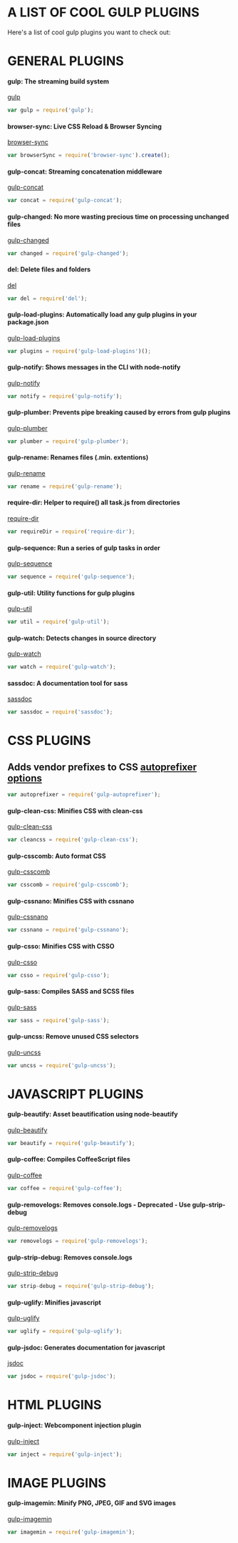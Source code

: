 A LIST OF COOL GULP PLUGINS
==================================================

Here's a list of cool gulp plugins you want to check out:


GENERAL PLUGINS
==================================================


#### gulp: The streaming build system
[gulp](https://www.npmjs.com/package/gulp)
```javascript
var gulp = require('gulp');
```


#### browser-sync: Live CSS Reload & Browser Syncing
[browser-sync](https://www.npmjs.com/package/browser-sync)
```javascript
var browserSync = require('browser-sync').create();
```


#### gulp-concat: Streaming concatenation middleware
[gulp-concat](https://www.npmjs.com/package/gulp-concat)
```javascript
var concat = require('gulp-concat');
```


#### gulp-changed: No more wasting precious time on processing unchanged files
[gulp-changed](https://www.npmjs.com/package/gulp-changed)
```javascript
var changed = require('gulp-changed');
```


#### del: Delete files and folders
[del](https://www.npmjs.com/package/del)
```javascript
var del = require('del');
```


#### gulp-load-plugins: Automatically load any gulp plugins in your package.json
[gulp-load-plugins](https://www.npmjs.com/package/gulp-load-plugins)
```javascript
var plugins = require('gulp-load-plugins')();
```


#### gulp-notify: Shows messages in the CLI with node-notify
[gulp-notify](https://www.npmjs.com/package/gulp-notify)
```javascript
var notify = require('gulp-notify');
```


#### gulp-plumber: Prevents pipe breaking caused by errors from gulp plugins
[gulp-plumber](https://www.npmjs.com/package/gulp-plumber)
```javascript
var plumber = require('gulp-plumber');
```


#### gulp-rename: Renames files (.min. extentions)
[gulp-rename](https://www.npmjs.com/package/gulp-rename)
```javascript
var rename = require('gulp-rename');
```


#### require-dir: Helper to require() all task.js from directories
[require-dir](https://www.npmjs.com/package/require-dir)
```javascript
var requireDir = require('require-dir');
```


#### gulp-sequence: Run a series of gulp tasks in order
[gulp-sequence](https://www.npmjs.com/package/gulp-sequence)
```javascript
var sequence = require('gulp-sequence');
```


#### gulp-util: Utility functions for gulp plugins
[gulp-util](https://www.npmjs.com/package/gulp-util)
```javascript
var util = require('gulp-util');
```


#### gulp-watch: Detects changes in source directory
[gulp-watch](https://www.npmjs.com/package/gulp-watch)
```javascript
var watch = require('gulp-watch');
```


#### sassdoc: A documentation tool for sass
[sassdoc](https://www.npmjs.com/package/sassdoc)
```javascript
var sassdoc = require('sassdoc');
```



CSS PLUGINS
================================================


Adds vendor prefixes to CSS
[autoprefixer options](https://github.com/postcss/autoprefixer#options)
---
[](https://www.npmjs.com/package/gulp-autoprefixer)
```javascript
var autoprefixer = require('gulp-autoprefixer');
```

#### gulp-clean-css: Minifies CSS with clean-css
[gulp-clean-css](https://www.npmjs.com/package/gulp-clean-css)
```javascript
var cleancss = require('gulp-clean-css');
```

#### gulp-csscomb: Auto format CSS
[gulp-csscomb](https://www.npmjs.com/package/gulp-csscomb)
```javascript
var csscomb = require('gulp-csscomb');
```

#### gulp-cssnano: Minifies CSS with cssnano
[gulp-cssnano](https://www.npmjs.com/package/gulp-cssnano)
```javascript
var cssnano = require('gulp-cssnano');
```

#### gulp-csso: Minifies CSS with CSSO
[gulp-csso](https://www.npmjs.com/package/gulp-csso)
```javascript
var csso = require('gulp-csso');
```

#### gulp-sass: Compiles SASS and SCSS files
[gulp-sass](https://www.npmjs.com/package/gulp-sass)
```javascript
var sass = require('gulp-sass');
```

#### gulp-uncss: Remove unused CSS selectors
[gulp-uncss](https://www.npmjs.com/package/gulp-uncss)
```javascript
var uncss = require('gulp-uncss');
```



JAVASCRIPT PLUGINS
==================================================


#### gulp-beautify: Asset beautification using node-beautify
[gulp-beautify](https://www.npmjs.com/package/gulp-beautify)
```javascript
var beautify = require('gulp-beautify');
```


#### gulp-coffee: Compiles CoffeeScript files
[gulp-coffee](https://www.npmjs.com/package/gulp-coffee)
```javascript
var coffee = require('gulp-coffee');
```


#### gulp-removelogs: Removes console.logs - Deprecated - Use gulp-strip-debug
[gulp-removelogs](https://www.npmjs.com/package/gulp-removelogs)
```javascript
var removelogs = require('gulp-removelogs');
```


#### gulp-strip-debug: Removes console.logs
[gulp-strip-debug](https://www.npmjs.com/package/gulp-strip-debug)
```javascript
var strip-debug = require('gulp-strip-debug');
```


#### gulp-uglify: Minifies javascript
[gulp-uglify](https://www.npmjs.com/package/gulp-uglify)
```javascript
var uglify = require('gulp-uglify');
```


#### gulp-jsdoc: Generates documentation for javascript
[jsdoc](https://www.npmjs.com/package/jsdoc)
```javascript
var jsdoc = require('gulp-jsdoc');
```



HTML PLUGINS
==================================================


#### gulp-inject: Webcomponent injection plugin
[gulp-inject](https://www.npmjs.com/package/gulp-inject)
```javascript
var inject = require('gulp-inject');
```



IMAGE PLUGINS
==================================================


#### gulp-imagemin: Minify PNG, JPEG, GIF and SVG images
[gulp-imagemin](https://www.npmjs.com/package/gulp-imagemin)
```javascript
var imagemin = require('gulp-imagemin');
```



